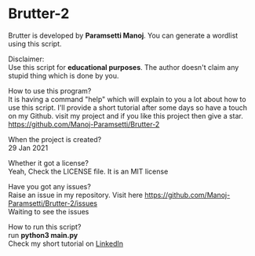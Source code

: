 # Brutter-2

Brutter is developed by <b>Paramsetti Manoj</b>. You can generate a wordlist using this script.

Disclaimer:<br>
Use this script for <b>educational purposes</b>. The author doesn't claim any stupid thing which is done by you.

How to use this program?<br>
It is having a command "help" which will explain to you a lot about how to use this script. I'll provide a short tutorial after some days so have a touch on my Github. visit my project and if you like this project then give a star. https://github.com/Manoj-Paramsetti/Brutter-2

When the project is created?<br>
29 Jan 2021

Whether it got a license?<br>
Yeah, Check the LICENSE file. It is an MIT license

Have you got any issues?<br>
Raise an issue in my repository. Visit here https://github.com/Manoj-Paramsetti/Brutter-2/issues<br>
Waiting to see the issues

How to run this script?<br>
run <b>python3 main.py</b><br>
Check my short tutorial on [LinkedIn](https://www.linkedin.com/feed/update/urn:li:activity:6760927948032745473/ "Video")
